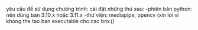 yêu cầu để sử dụng chương trình: cài đặt những thứ sau:
-phiên bản python: nên dùng bản 3.10.x hoặc 3.11.x
-thư viện: mediapipe, opencv
(xin loi vi khong the tao ban executable cho cac bro:()

